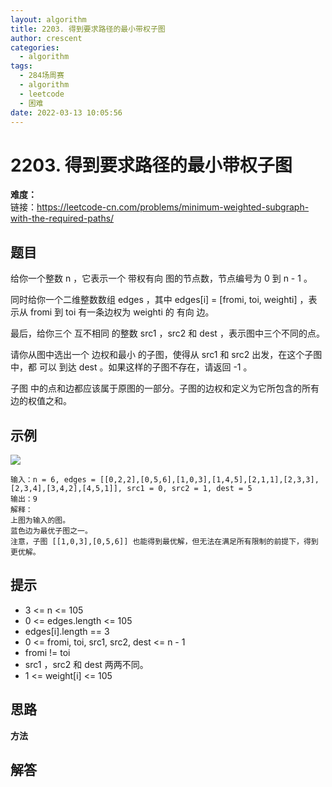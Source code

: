 ```yaml
---
layout: algorithm
title: 2203. 得到要求路径的最小带权子图
author: crescent
categories:
  - algorithm
tags:
  - 284场周赛
  - algorithm
  - leetcode
  - 困难
date: 2022-03-13 10:05:56
---
```

# 2203. 得到要求路径的最小带权子图
**难度：**  
链接：https://leetcode-cn.com/problems/minimum-weighted-subgraph-with-the-required-paths/
## 题目
给你一个整数 n ，它表示一个 带权有向 图的节点数，节点编号为 0 到 n - 1 。

同时给你一个二维整数数组 edges ，其中 edges[i] = [fromi, toi, weighti] ，表示从 fromi 到 toi 有一条边权为 weighti 的 有向 边。

最后，给你三个 互不相同 的整数 src1 ，src2 和 dest ，表示图中三个不同的点。

请你从图中选出一个 边权和最小 的子图，使得从 src1 和 src2 出发，在这个子图中，都 可以 到达 dest 。如果这样的子图不存在，请返回 -1 。

子图 中的点和边都应该属于原图的一部分。子图的边权和定义为它所包含的所有边的权值之和。

## 示例
![](https://assets.leetcode.com/uploads/2022/02/17/example1drawio.png)
```
输入：n = 6, edges = [[0,2,2],[0,5,6],[1,0,3],[1,4,5],[2,1,1],[2,3,3],[2,3,4],[3,4,2],[4,5,1]], src1 = 0, src2 = 1, dest = 5
输出：9
解释：
上图为输入的图。
蓝色边为最优子图之一。
注意，子图 [[1,0,3],[0,5,6]] 也能得到最优解，但无法在满足所有限制的前提下，得到更优解。
```

## 提示
+ 3 <= n <= 105
+ 0 <= edges.length <= 105
+ edges[i].length == 3
+ 0 <= fromi, toi, src1, src2, dest <= n - 1
+ fromi != toi
+ src1 ，src2 和 dest 两两不同。
+ 1 <= weight[i] <= 105

## 思路
**方法**  


## 解答
```

```